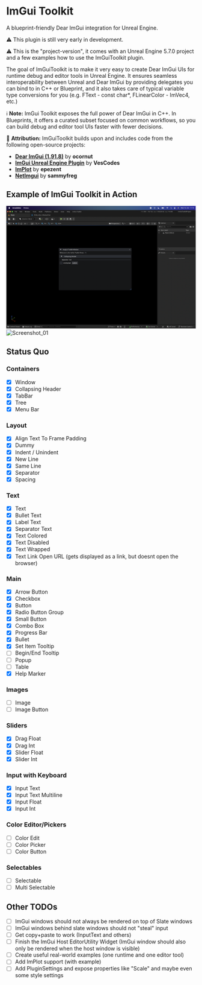 # ImGui Toolkit

A blueprint-friendly Dear ImGui integration for Unreal Engine.

⚠️ This plugin is still very early in development.

⚠️ This is the "project-version", it comes with an Unreal Engine 5.7.0 project and a few examples how to use the ImGuiToolkit plugin.

The goal of ImGuiToolkit is to make it very easy to create Dear ImGui UIs for runtime debug and editor tools in Unreal Engine.
It ensures seamless interoperability between Unreal and Dear ImGui by providing delegates you can bind to in C++ or Blueprint,
and it also takes care of typical variable type conversions for you (e.g. FText - const char*, FLinearColor - ImVec4, etc.)

ℹ️️ **Note:** ImGui Toolkit exposes the full power of Dear ImGui in C++. In Blueprints, it offers a curated subset focused on common workflows, so you can build debug and editor tool UIs faster with fewer decisions.

🧩 **Attribution:** ImGuiToolkit builds upon and includes code from the following open-source projects:

- [**Dear ImGui (1.91.8)**](https://github.com/ocornut/imgui) by **ocornut**
- [**ImGui Unreal Engine Plugin**](https://github.com/VesCodes/ImGui) by **VesCodes**
- [**ImPlot**](https://github.com/epezent/implot) by **epezent**
- [**NetImgui**](https://github.com/sammyfreg/netImgui) by **sammyfreg**

## Example of ImGui Toolkit in Action

![Screenshot_01](Screenshots/ImGuiToolkit_InAction_01.png)
![Screenshot_01](Screenshots/ImGuiToolkit_InAction_02.png)

## Status Quo

### Containers

- [x] Window
- [x] Collapsing Header
- [x] TabBar
- [x] Tree
- [x] Menu Bar

### Layout

- [x] Align Text To Frame Padding
- [x] Dummy
- [x] Indent / Unindent
- [x] New Line
- [x] Same Line
- [x] Separator
- [x] Spacing

### Text

- [x] Text
- [x] Bullet Text
- [x] Label Text
- [x] Separator Text
- [x] Text Colored
- [x] Text Disabled
- [x] Text Wrapped
- [x] Text Link Open URL (gets displayed as a link, but doesnt open the browser)

### Main

- [x] Arrow Button
- [x] Checkbox
- [x] Button
- [x] Radio Button Group
- [x] Small Button
- [x] Combo Box
- [x] Progress Bar
- [x] Bullet
- [x] Set Item Tooltip
- [ ] Begin/End Tooltip
- [ ] Popup
- [ ] Table
- [x] Help Marker

### Images

- [ ] Image
- [ ] Image Button

### Sliders

- [x] Drag Float
- [x] Drag Int
- [x] Slider Float
- [x] Slider Int

### Input with Keyboard

- [x] Input Text
- [x] Input Text Multiline
- [x] Input Float
- [x] Input Int

### Color Editor/Pickers

- [ ] Color Edit
- [ ] Color Picker
- [ ] Color Button

### Selectables

- [ ] Selectable
- [ ] Multi Selectable

## Other TODOs

- [ ] ImGui windows should not always be rendered on top of Slate windows
- [ ] ImGui windows behind slate windows should not "steal" input
- [ ] Get copy+paste to work (InputText and others)
- [ ] Finish the ImGui Host EditorUtility Widget (ImGui window should also only be rendered when the host window is visible)
- [ ] Create useful real-world examples (one runtime and one editor tool)
- [ ] Add ImPlot support (with example)
- [ ] Add PluginSettings and expose properties like "Scale" and maybe even some style settings